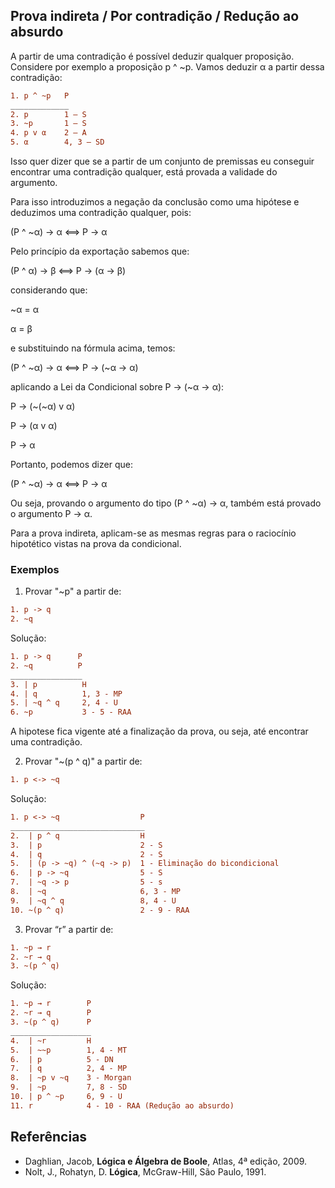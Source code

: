 ## Prova indireta / Por contradição / Redução ao absurdo
A partir de uma contradição é possível deduzir qualquer proposição. Considere por exemplo a proposição p ^ ~p. 
Vamos deduzir α a partir dessa contradição:
```diff
1. p ^ ~p   P
_____________
2. p        1 – S
3. ~p       1 – S
4. p v α    2 – A
5. α        4, 3 – SD
```
Isso quer dizer que se a partir de um conjunto de premissas eu conseguir encontrar uma contradição qualquer, 
está provada a validade do argumento.

Para isso introduzimos a negação da conclusão como uma hipótese e deduzimos uma contradição qualquer, pois:

(P ^ ~α) → α ⟺ P → α

Pelo princípio da exportação sabemos que:

(P ^ α) → β ⟺ P → (α → β)

considerando que:

~α = α

α = β

e substituindo na fórmula acima, temos:

(P ^ ~α) → α ⟺ P → (~α → α)

aplicando a Lei da Condicional sobre P → (~α → α):

P → (~(~α) v α)

P → (α v α)

P → α

Portanto, podemos dizer que:

(P ^ ~α) → α ⟺ P → α

Ou seja, provando o argumento do tipo (P ^ ~α) → α, também está provado o argumento P → α.

Para a prova indireta, aplicam-se as mesmas regras para o raciocínio hipotético vistas na prova da condicional.

### Exemplos

1. Provar "~p" a partir de:
```diff
1. p -> q
2. ~q
```
Solução:
```diff
1. p -> q      P
2. ~q          P
________________
3. | p          H
4. | q          1, 3 - MP
5. | ~q ^ q     2, 4 - U
6. ~p           3 - 5 - RAA
```
A hipotese fica vigente até a finalização da prova, ou seja, até encontrar uma contradição.

2. Provar "~(p ^ q)" a partir de:
```diff
1. p <-> ~q
```
Solução:
```diff
1. p <-> ~q                  P
______________________________
2.  | p ^ q                  H
3.  | p                      2 - S
4.  | q                      2 - S
5.  | (p -> ~q) ^ (~q -> p)  1 - Eliminação do bicondicional
6.  | p -> ~q                5 - S
7.  | ~q -> p                5 - s
8.  | ~q                     6, 3 - MP
9.  | ~q ^ q                 8, 4 - U
10. ~(p ^ q)                 2 - 9 - RAA
```

3. Provar “r” a partir de:
```diff
1. ~p → r    
2. ~r → q    
3. ~(p ^ q)    
```

Solução:
```diff
1. ~p → r        P
2. ~r → q        P
3. ~(p ^ q)      P
__________________
4.  | ~r         H
5.  | ~~p        1, 4 - MT
6.  | p          5 - DN
7.  | q          2, 4 - MP
8.  | ~p v ~q    3 - Morgan
9.  | ~p         7, 8 - SD
10. | p ^ ~p     6, 9 - U
11. r            4 - 10 - RAA (Redução ao absurdo)
```

## Referências
- Daghlian, Jacob, **Lógica e Álgebra de Boole**, Atlas, 4ª edição, 2009.
- Nolt, J., Rohatyn, D. **Lógica**, McGraw-Hill, São Paulo, 1991.

